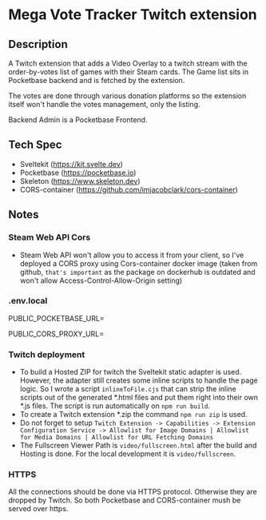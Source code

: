 # Mega Vote Tracker Twitch extension

## Description
A Twitch extension that adds a Video Overlay to a twitch stream with the order-by-votes list of games with their Steam cards.
The Game list sits in Pocketbase backend and is fetched by the extension.

The votes are done through various donation platforms so the extension itself won't handle the votes management, only the listing.

Backend Admin is a Pocketbase Frontend.

## Tech Spec
- Sveltekit (https://kit.svelte.dev)
- Pocketbase (https://pocketbase.io)
- Skeleton (https://www.skeleton.dev)
- CORS-container (https://github.com/imjacobclark/cors-container)

## Notes

### Steam Web API Cors
- Steam Web API won't allow you to access it from your client, so I've deployed a CORS proxy using Cors-container docker image (taken from github, `that's important` as the package on dockerhub is outdated and won't allow Access-Control-Allow-Origin setting)

### .env.local
PUBLIC_POCKETBASE_URL=

PUBLIC_CORS_PROXY_URL=

### Twitch deployment
- To build a Hosted ZIP for twitch the Sveltekit static adapter is used. However, the adapter still creates some inline scripts to handle the page logic. So I wrote a script `inlineToFile.cjs` that can strip the inline scripts out of the generated *.html files and put them right into their own *.js files. The script is run automatically on `npm run build`.
- To create a Twitch extension *.zip the command `npm run zip` is used.
- Do not forget to setup `Twitch Extension -> Capabilities -> Extension Configuration Service -> Allowlist for Image Domains | Allowlist for Media Domains | Allowlist for URL Fetching Domains`
- The Fullscreen Viewer Path is `video/fullscreen.html` after the build and Hosting is done. For the local development it is `video/fullscreen`. 

### HTTPS
All the connections should be done via HTTPS protocol. Otherwise they are dropped by Twitch. So both Pocketbase and CORS-container mush be served over https.

